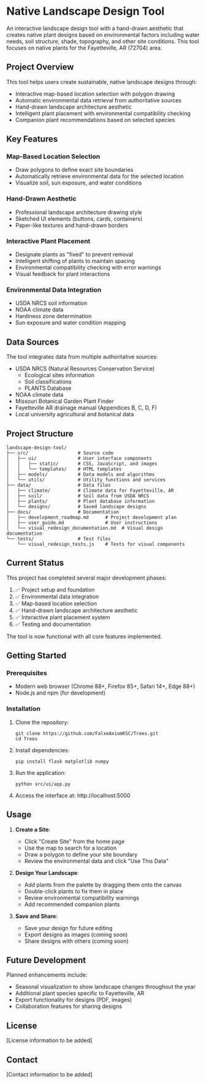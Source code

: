 # Native Landscape Design Tool

An interactive landscape design tool with a hand-drawn aesthetic that creates native plant designs based on environmental factors including water needs, soil structure, shade, topography, and other site conditions. This tool focuses on native plants for the Fayetteville, AR (72704) area.

## Project Overview

This tool helps users create sustainable, native landscape designs through:

- Interactive map-based location selection with polygon drawing
- Automatic environmental data retrieval from authoritative sources
- Hand-drawn landscape architecture aesthetic
- Intelligent plant placement with environmental compatibility checking
- Companion plant recommendations based on selected species

## Key Features

### Map-Based Location Selection
- Draw polygons to define exact site boundaries
- Automatically retrieve environmental data for the selected location
- Visualize soil, sun exposure, and water conditions

### Hand-Drawn Aesthetic
- Professional landscape architecture drawing style
- Sketched UI elements (buttons, cards, containers)
- Paper-like textures and hand-drawn borders

### Interactive Plant Placement
- Designate plants as "fixed" to prevent removal
- Intelligent shifting of plants to maintain spacing
- Environmental compatibility checking with error warnings
- Visual feedback for plant interactions

### Environmental Data Integration
- USDA NRCS soil information
- NOAA climate data
- Hardiness zone determination
- Sun exposure and water condition mapping

## Data Sources

The tool integrates data from multiple authoritative sources:

- USDA NRCS (Natural Resources Conservation Service)
  - Ecological sites information
  - Soil classifications
  - PLANTS Database
- NOAA climate data
- Missouri Botanical Garden Plant Finder
- Fayetteville AR drainage manual (Appendices B, C, D, F)
- Local university agricultural and botanical data

## Project Structure

```
landscape-design-tool/
├── src/                  # Source code
│   ├── ui/               # User interface components
│   │   ├── static/       # CSS, JavaScript, and images
│   │   └── templates/    # HTML templates
│   ├── models/           # Data models and algorithms
│   └── utils/            # Utility functions and services
├── data/                 # Data files
│   ├── climate/          # Climate data for Fayetteville, AR
│   ├── soil/             # Soil data from USDA NRCS
│   ├── plants/           # Plant database information
│   └── designs/          # Saved landscape designs
├── docs/                 # Documentation
│   ├── development_roadmap.md      # Project development plan
│   ├── user_guide.md               # User instructions
│   └── visual_redesign_documentation.md  # Visual design documentation
└── tests/                # Test files
    └── visual_redesign_tests.js    # Tests for visual components
```

## Current Status

This project has completed several major development phases:

1. ✅ Project setup and foundation
2. ✅ Environmental data integration
3. ✅ Map-based location selection
4. ✅ Hand-drawn landscape architecture aesthetic
5. ✅ Interactive plant placement system
6. ✅ Testing and documentation

The tool is now functional with all core features implemented.

## Getting Started

### Prerequisites
- Modern web browser (Chrome 88+, Firefox 85+, Safari 14+, Edge 88+)
- Node.js and npm (for development)

### Installation
1. Clone the repository:
   ```
   git clone https://github.com/FalxeAxiomKSC/Trees.git
   cd Trees
   ```

2. Install dependencies:
   ```
   pip install flask matplotlib numpy
   ```

3. Run the application:
   ```
   python src/ui/app.py
   ```

4. Access the interface at: http://localhost:5000

## Usage

1. **Create a Site**:
   - Click "Create Site" from the home page
   - Use the map to search for a location
   - Draw a polygon to define your site boundary
   - Review the environmental data and click "Use This Data"

2. **Design Your Landscape**:
   - Add plants from the palette by dragging them onto the canvas
   - Double-click plants to fix them in place
   - Review environmental compatibility warnings
   - Add recommended companion plants

3. **Save and Share**:
   - Save your design for future editing
   - Export designs as images (coming soon)
   - Share designs with others (coming soon)

## Future Development

Planned enhancements include:
- Seasonal visualization to show landscape changes throughout the year
- Additional plant species specific to Fayetteville, AR
- Export functionality for designs (PDF, images)
- Collaboration features for sharing designs

## License

[License information to be added]

## Contact

[Contact information to be added]
